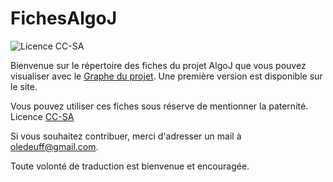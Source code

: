 # FichesAlgoJ
![Licence CC-SA](https://i.creativecommons.org/l/by-sa/4.0/88x31.png)

 Bienvenue sur le répertoire des fiches du projet AlgoJ que vous pouvez visualiser avec le [Graphe du projet](http://www/culturedel.info/cosmoscope.html). Une première version est disponible sur le site.

Vous pouvez utiliser ces fiches sous réserve de mentionner la paternité. Licence [CC-SA](https://github.com/idleberg/Creative-Commons-Markdown/blob/master/4.0/by-sa.markdown)

Si vous souhaitez contribuer, merci d'adresser un mail à [oledeuff@gmail.com](mailto:oledeuff@gmail.com).

Toute volonté de traduction est bienvenue et encouragée.


